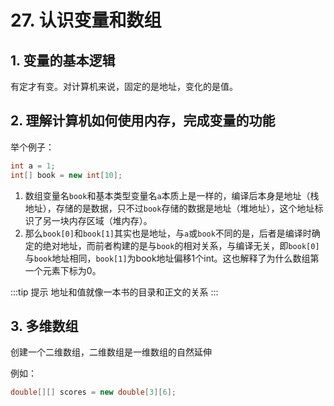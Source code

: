 # 27. 认识变量和数组

## 1. 变量的基本逻辑 
有定才有变。对计算机来说，固定的是地址，变化的是值。

## 2. 理解计算机如何使用内存，完成变量的功能

举个例子：

```java
int a = 1;
int[] book = new int[10];
```

1. 数组变量名`book`和基本类型变量名`a`本质上是一样的，编译后本身是地址（栈地址），存储的是数据，只不过`book`存储的数据是地址（堆地址），这个地址标识了另一块内存区域（堆内存）。
2. 那么`book[0]`和`book[1]`其实也是地址，与`a`或`book`不同的是，后者是编译时确定的绝对地址，而前者构建的是与`book`的相对关系，与编译无关，即`book[0]`与`book`地址相同，`book[1]`为book地址偏移1个int。这也解释了为什么数组第一个元素下标为0。

:::tip 提示
地址和值就像一本书的目录和正文的关系
:::

## 3. 多维数组

创建一个二维数组，二维数组是一维数组的自然延伸

例如： 
```java
double[][] scores = new double[3][6];
```

